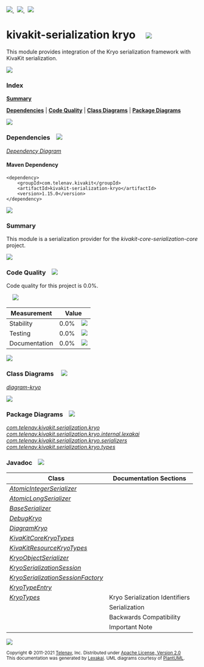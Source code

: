 [//]: # (start-user-text)

<a href="https://www.kivakit.org">
<img src="https://telenav.github.io/telenav-assets/images/icons/web-32.png" srcset="https://telenav.github.io/telenav-assets/images/icons/web-32-2x.png 2x"/>
</a>
&nbsp;
<a href="https://twitter.com/openkivakit">
<img src="https://telenav.github.io/telenav-assets/images/logos/twitter/twitter-32.png" srcset="https://telenav.github.io/telenav-assets/images/logos/twitter/twitter-32-2x.png 2x"/>
</a>
&nbsp;
<a href="https://kivakit.zulipchat.com">
<img src="https://telenav.github.io/telenav-assets/images/logos/zulip/zulip-32.png" srcset="https://telenav.github.io/telenav-assets/images/logos/zulip/zulip-32-2x.png 2x"/>
</a>

[//]: # (end-user-text)

# kivakit-serialization kryo &nbsp;&nbsp; <img src="https://telenav.github.io/telenav-assets/images/icons/ice-64.png" srcset="https://telenav.github.io/telenav-assets/images/icons/ice-64-2x.png 2x"/>

This module provides integration of the Kryo serialization framework with KivaKit serialization.

<img src="https://telenav.github.io/telenav-assets/images/separators/horizontal-line-512.png" srcset="https://telenav.github.io/telenav-assets/images/separators/horizontal-line-512-2x.png 2x"/>

### Index

[**Summary**](#summary)  

[**Dependencies**](#dependencies) | [**Code Quality**](#code-quality) | [**Class Diagrams**](#class-diagrams) | [**Package Diagrams**](#package-diagrams)

<img src="https://telenav.github.io/telenav-assets/images/separators/horizontal-line-512.png" srcset="https://telenav.github.io/telenav-assets/images/separators/horizontal-line-512-2x.png 2x"/>

### Dependencies <a name="dependencies"></a> &nbsp;&nbsp; <img src="https://telenav.github.io/telenav-assets/images/icons/dependencies-32.png" srcset="https://telenav.github.io/telenav-assets/images/icons/dependencies-32-2x.png 2x"/>

[*Dependency Diagram*](https://www.kivakit.org/1.15.0/lexakai/kivakit/kivakit-serialization/kryo/documentation/diagrams/dependencies.svg)

#### Maven Dependency

    <dependency>
        <groupId>com.telenav.kivakit</groupId>
        <artifactId>kivakit-serialization-kryo</artifactId>
        <version>1.15.0</version>
    </dependency>

<img src="https://telenav.github.io/telenav-assets/images/separators/horizontal-line-128.png" srcset="https://telenav.github.io/telenav-assets/images/separators/horizontal-line-128-2x.png 2x"/>

[//]: # (start-user-text)

### Summary <a name = "summary"></a>

This module is a serialization provider for the *kivakit-core-serialization-core* project.

[//]: # (end-user-text)

<img src="https://telenav.github.io/telenav-assets/images/separators/horizontal-line-128.png" srcset="https://telenav.github.io/telenav-assets/images/separators/horizontal-line-128-2x.png 2x"/>

### Code Quality <a name="code-quality"></a> &nbsp;&nbsp; <img src="https://telenav.github.io/telenav-assets/images/icons/ruler-32.png" srcset="https://telenav.github.io/telenav-assets/images/icons/ruler-32-2x.png 2x"/>

Code quality for this project is 0.0%.  
  
&nbsp; &nbsp; <img src="https://telenav.github.io/telenav-assets/images/meters/meter-0-96.png" srcset="https://telenav.github.io/telenav-assets/images/meters/meter-0-96-2x.png 2x"/>

| Measurement   | Value                    |
|---------------|--------------------------|
| Stability     | 0.0%&nbsp; &nbsp; <img src="https://telenav.github.io/telenav-assets/images/meters/meter-0-96.png" srcset="https://telenav.github.io/telenav-assets/images/meters/meter-0-96-2x.png 2x"/>     |
| Testing       | 0.0%&nbsp; &nbsp; <img src="https://telenav.github.io/telenav-assets/images/meters/meter-0-96.png" srcset="https://telenav.github.io/telenav-assets/images/meters/meter-0-96-2x.png 2x"/>       |
| Documentation | 0.0%&nbsp; &nbsp; <img src="https://telenav.github.io/telenav-assets/images/meters/meter-0-96.png" srcset="https://telenav.github.io/telenav-assets/images/meters/meter-0-96-2x.png 2x"/> |

<img src="https://telenav.github.io/telenav-assets/images/separators/horizontal-line-128.png" srcset="https://telenav.github.io/telenav-assets/images/separators/horizontal-line-128-2x.png 2x"/>

### Class Diagrams <a name="class-diagrams"></a> &nbsp; &nbsp; <img src="https://telenav.github.io/telenav-assets/images/icons/diagram-40.png" srcset="https://telenav.github.io/telenav-assets/images/icons/diagram-40-2x.png 2x"/>

[*diagram-kryo*](https://www.kivakit.org/1.15.0/lexakai/kivakit/kivakit-serialization/kryo/documentation/diagrams/diagram-kryo.svg)

<img src="https://telenav.github.io/telenav-assets/images/separators/horizontal-line-128.png" srcset="https://telenav.github.io/telenav-assets/images/separators/horizontal-line-128-2x.png 2x"/>

### Package Diagrams <a name="package-diagrams"></a> &nbsp;&nbsp; <img src="https://telenav.github.io/telenav-assets/images/icons/box-24.png" srcset="https://telenav.github.io/telenav-assets/images/icons/box-24-2x.png 2x"/>

[*com.telenav.kivakit.serialization.kryo*](https://www.kivakit.org/1.15.0/lexakai/kivakit/kivakit-serialization/kryo/documentation/diagrams/com.telenav.kivakit.serialization.kryo.svg)  
[*com.telenav.kivakit.serialization.kryo.internal.lexakai*](https://www.kivakit.org/1.15.0/lexakai/kivakit/kivakit-serialization/kryo/documentation/diagrams/com.telenav.kivakit.serialization.kryo.internal.lexakai.svg)  
[*com.telenav.kivakit.serialization.kryo.serializers*](https://www.kivakit.org/1.15.0/lexakai/kivakit/kivakit-serialization/kryo/documentation/diagrams/com.telenav.kivakit.serialization.kryo.serializers.svg)  
[*com.telenav.kivakit.serialization.kryo.types*](https://www.kivakit.org/1.15.0/lexakai/kivakit/kivakit-serialization/kryo/documentation/diagrams/com.telenav.kivakit.serialization.kryo.types.svg)

### Javadoc <a name="code-quality"></a> &nbsp;&nbsp; <img src="https://telenav.github.io/telenav-assets/images/icons/books-24.png" srcset="https://telenav.github.io/telenav-assets/images/icons/books-24-2x.png 2x"/>

| Class | Documentation Sections  |
|-------|-------------------------|
| [*AtomicIntegerSerializer*](https://www.kivakit.org/1.15.0/javadoc/kivakit/kivakit-serialization-kryo/com/telenav/kivakit/serialization/kryo/serializers/AtomicIntegerSerializer.html) |  |  
| [*AtomicLongSerializer*](https://www.kivakit.org/1.15.0/javadoc/kivakit/kivakit-serialization-kryo/com/telenav/kivakit/serialization/kryo/serializers/AtomicLongSerializer.html) |  |  
| [*BaseSerializer*](https://www.kivakit.org/1.15.0/javadoc/kivakit/kivakit-serialization-kryo/com/telenav/kivakit/serialization/kryo/BaseSerializer.html) |  |  
| [*DebugKryo*](https://www.kivakit.org/1.15.0/javadoc/kivakit/kivakit-serialization-kryo/com/telenav/kivakit/serialization/kryo/DebugKryo.html) |  |  
| [*DiagramKryo*](https://www.kivakit.org/1.15.0/javadoc/kivakit/kivakit-serialization-kryo/com/telenav/kivakit/serialization/kryo/internal/lexakai/DiagramKryo.html) |  |  
| [*KivaKitCoreKryoTypes*](https://www.kivakit.org/1.15.0/javadoc/kivakit/kivakit-serialization-kryo/com/telenav/kivakit/serialization/kryo/types/KivaKitCoreKryoTypes.html) |  |  
| [*KivaKitResourceKryoTypes*](https://www.kivakit.org/1.15.0/javadoc/kivakit/kivakit-serialization-kryo/com/telenav/kivakit/serialization/kryo/types/KivaKitResourceKryoTypes.html) |  |  
| [*KryoObjectSerializer*](https://www.kivakit.org/1.15.0/javadoc/kivakit/kivakit-serialization-kryo/com/telenav/kivakit/serialization/kryo/KryoObjectSerializer.html) |  |  
| [*KryoSerializationSession*](https://www.kivakit.org/1.15.0/javadoc/kivakit/kivakit-serialization-kryo/com/telenav/kivakit/serialization/kryo/KryoSerializationSession.html) |  |  
| [*KryoSerializationSessionFactory*](https://www.kivakit.org/1.15.0/javadoc/kivakit/kivakit-serialization-kryo/com/telenav/kivakit/serialization/kryo/KryoSerializationSessionFactory.html) |  |  
| [*KryoTypeEntry*](https://www.kivakit.org/1.15.0/javadoc/kivakit/kivakit-serialization-kryo/com/telenav/kivakit/serialization/kryo/types/KryoTypeEntry.html) |  |  
| [*KryoTypes*](https://www.kivakit.org/1.15.0/javadoc/kivakit/kivakit-serialization-kryo/com/telenav/kivakit/serialization/kryo/types/KryoTypes.html) | Kryo Serialization Identifiers |  
| | Serialization |  
| | Backwards Compatibility |  
| | Important Note |  

[//]: # (start-user-text)



[//]: # (end-user-text)

<img src="https://telenav.github.io/telenav-assets/images/separators/horizontal-line-512.png" srcset="https://telenav.github.io/telenav-assets/images/separators/horizontal-line-512-2x.png 2x"/>

<sub>Copyright &#169; 2011-2021 [Telenav](https://telenav.com), Inc. Distributed under [Apache License, Version 2.0](LICENSE)</sub>  
<sub>This documentation was generated by [Lexakai](https://lexakai.org). UML diagrams courtesy of [PlantUML](https://plantuml.com).</sub>
